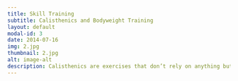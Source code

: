 ```yaml
---
title: Skill Training
subtitle: Calisthenics and Bodyweight Training
layout: default
modal-id: 3
date: 2014-07-16
img: 2.jpg
thumbnail: 2.jpg
alt: image-alt
description: Calisthenics are exercises that don’t rely on anything but a person’s own body weight. These exercises allow for the development of strength, endurance, flexibility, and coordination.
---
```

